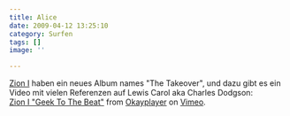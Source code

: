 ```yaml
---
title: Alice
date: 2009-04-12 13:25:10
category: Surfen
tags: []
image: ''

---
```


[Zion I](http://www.zionicrew.com/) haben ein neues Album names "The Takeover", und dazu gibt es ein Video mit vielen Referenzen auf Lewis Carol aka Charles Dodgson:  
[Zion I "Geek To The Beat"](http://vimeo.com/4082885) from [Okayplayer](http://vimeo.com/okayplayer) on [Vimeo](http://vimeo.com).
